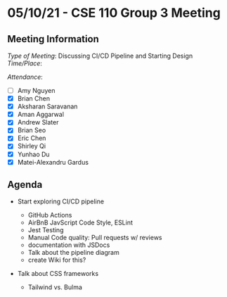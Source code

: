 # 05/10/21 - CSE 110 Group 3 Meeting

## Meeting Information

*Type of Meeting*: Discussing CI/CD Pipeline and Starting Design
*Time/Place*:

*Attendance*:
- [ ] Amy Nguyen
- [x] Brian Chen
- [x] Aksharan Saravanan
- [x] Aman Aggarwal
- [x] Andrew Slater
- [x] Brian Seo
- [x] Eric Chen
- [x] Shirley Qi
- [x] Yunhao Du
- [x] Matei-Alexandru Gardus

## Agenda

- Start exploring CI/CD pipeline
    - GitHub Actions
    - AirBnB JavScript Code Style, ESLint
    - Jest Testing
    - Manual Code quality: Pull requests w/ reviews
    - documentation with JSDocs
    - Talk about the pipeline diagram
    - create Wiki for this?
  
- Talk about CSS frameworks
    - Tailwind vs. Bulma
  
